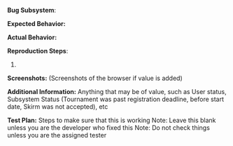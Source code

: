 **Bug Subsystem**: 


**Expected Behavior:** 


**Actual Behavior:** 


**Reproduction Steps**: 

1. 


**Screenshots:** 
(Screenshots of the browser if value is added)


**Additional Information:** 
Anything that may be of value, such as User status, Subsystem Status (Tournament was past registration deadline, before start date, Skirm was not accepted), etc


**Test Plan:**
Steps to make sure that this is working
Note: Leave this blank unless you are the developer who fixed this
Note: Do not check things unless you are the assigned tester
